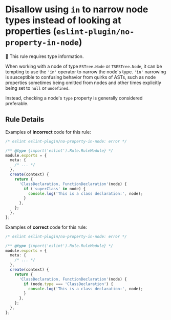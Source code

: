 # Disallow using `in` to narrow node types instead of looking at properties (`eslint-plugin/no-property-in-node`)

💭 This rule requires type information.

<!-- end auto-generated rule header -->

When working with a node of type `ESTree.Node` or `TSESTree.Node`, it can be tempting to use the `'in'` operator to narrow the node's type.
`'in'` narrowing is susceptible to confusing behavior from quirks of ASTs, such as node properties sometimes being omitted from nodes and other times explicitly being set to `null` or `undefined`.

Instead, checking a node's `type` property is generally considered preferable.

## Rule Details

Examples of **incorrect** code for this rule:

```ts
/* eslint eslint-plugin/no-property-in-node: error */

/** @type {import('eslint').Rule.RuleModule} */
module.exports = {
  meta: {
    /* ... */
  },
  create(context) {
    return {
      'ClassDeclaration, FunctionDeclaration'(node) {
        if ('superClass' in node) {
          console.log('This is a class declaration:', node);
        }
      },
    };
  },
};
```

Examples of **correct** code for this rule:

```ts
/* eslint eslint-plugin/no-property-in-node: error */

/** @type {import('eslint').Rule.RuleModule} */
module.exports = {
  meta: {
    /* ... */
  },
  create(context) {
    return {
      'ClassDeclaration, FunctionDeclaration'(node) {
        if (node.type === 'ClassDeclaration') {
          console.log('This is a class declaration:', node);
        }
      },
    };
  },
};
```
